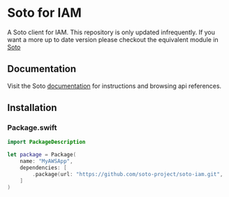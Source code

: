 # Soto for IAM

A Soto client for IAM. This repository is only updated infrequently. If you want a more up to date version please checkout the equivalent module in [Soto](https://github.com/soto-project/soto)

## Documentation

Visit the Soto [documentation](https://soto-project.github.io/soto-docs) for instructions and browsing api references.

## Installation

### Package.swift

```swift
import PackageDescription

let package = Package(
    name: "MyAWSApp",
    dependencies: [
        .package(url: "https://github.com/soto-project/soto-iam.git", .upToNextMajor(from: "4.7.0"))
    ]
)
```
